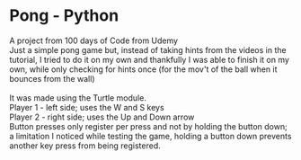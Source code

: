 # Pong - Python

A project from 100 days of Code from Udemy <br />
Just a simple pong game but, instead of taking hints from the videos in the tutorial, I tried to do it on my own and thankfully I was able to finish it on my own, while only checking for hints once (for the mov't of the ball when it bounces from the wall)
<br />
<br />
It was made using the Turtle module. <br />
Player 1 - left side; uses the W and S keys <br />
Player 2 - right side; uses the Up and Down arrow <br />
Button presses only register per press and not by holding the button down; a limitation I noticed while testing the game, holding a button down prevents another key press from being registered.
